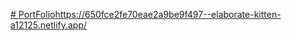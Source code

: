 [# PortFolio](https://650fce2fe70eae2a9be9f497--elaborate-kitten-a12125.netlify.app/)https://650fce2fe70eae2a9be9f497--elaborate-kitten-a12125.netlify.app/
